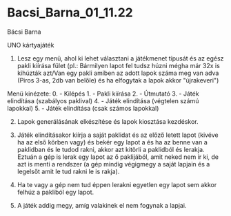 # Bacsi_Barna_01_11.22
Bácsi Barna

UNO kártyajáték

1. Lesz egy menü, ahol ki lehet választani a játékmenet típusát és az egész pakli kiírása fület
    (pl.: Bármilyen lapot fel tudsz húzni mégha már 32x is kihúzták azt/Van egy pakli amiben az adott lapok száma meg van adva (Piros 3-as, 2db van belőle)   és ha elfogytak a lapok akkor "újrakeveri")
    
Menü kinézete:
    0. - Kilépés
    1. - Pakli kiírása
    2. - Útmutató
    3. - Játék elindítása (szabályos paklival)
    4. - Játék elindítása (végtelen számú lapokkal)
    5. - Játék elindítása (csak számos lapokkal) 

2. Lapok generálásának elkészítése és lapok kiosztása kezdéskor.

3. Játék elindításakor kiírja a saját paklidat és az előző letett lapot (kivéve ha az első körben vagy) és bekér egy lapot a és ha az benne van a paklidban és  le tudod rakni, akkor azt kitörli a paklidból és lerakja. Eztuán a gép is lerak egy lapot az ő paklijából, amit neked nem ír ki, de azt is menti a rendszer (a gép mindig végigmegy a saját lapjain és a legelsőt amit le tud rakni le is rakja).

4. Ha te vagy a gép nem tud éppen lerakni egyetlen egy lapot sem akkor felhúz a pakliból egy lapot.

5. A játék addig megy, amíg valakinek el nem fogynak a lapjai.
